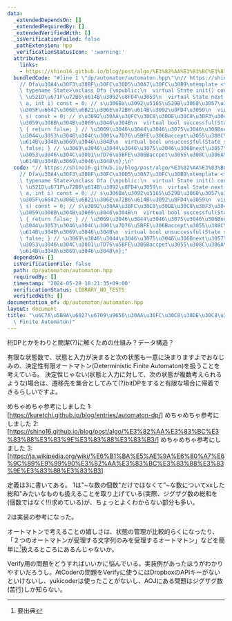 ```yaml
---
data:
  _extendedDependsOn: []
  _extendedRequiredBy: []
  _extendedVerifiedWith: []
  _isVerificationFailed: false
  _pathExtension: hpp
  _verificationStatusIcon: ':warning:'
  attributes:
    links:
    - https://shino16.github.io/blog/post/algo/%E3%82%AA%E3%83%BC%E3%83%88%E3%83%9E%E3%83%88%E3%83%B3/
  bundledCode: "#line 1 \"dp/automaton/automaton.hpp\"\n// https://shino16.github.io/blog/post/algo/%E3%82%AA%E3%83%BC%E3%83%88%E3%83%9E%E3%83%88%E3%83%B3/\n\
    // Dfa\u30A4\u30F3\u30BF\u30FC\u30D5\u30A7\u30FC\u30B9\ntemplate <typename Alphabet,\
    \ typename State>\nclass Dfa {\npublic:\n  virtual State init() const = 0; //\
    \ \u521D\u671F\u72B6\u614B\u3092\u8FD4\u3059\n  virtual State next(State s, Alphabet\
    \ a, int i) const = 0; // s\u306Ba\u3092\u5165\u529B\u3068\u3057\u3066\u4E0E\u3048\
    \u305F\u6642\u306E\u6B21\u306E\u72B6\u614B\u3092\u8FD4\u3059\n  virtual bool accept(State\
    \ s) const = 0; // s\u3092\u30AA\u30FC\u30C8\u30DE\u30C8\u30F3\u304C\u53D7\u7406\
    \u3059\u308B\u304B\u3069\u3046\u304B\n  virtual bool successful(State s) const\
    \ { return false; } // \u3069\u3046\u3044\u3046\u3075\u3046\u306Bnext\u3057\u3066\
    \u3044\u3053\u3046\u304C\u3001\u7D76\u5BFE\u306Baccept\u3055\u308C\u308B\u72B6\
    \u614B\u304B\u3069\u3046\u304B\n  virtual bool unsuccessful(State s) const { return\
    \ false; } // \u3069\u3046\u3044\u3046\u3075\u3046\u306Bnext\u3057\u3066\u3044\
    \u3053\u3046\u304C\u3001\u7D76\u5BFE\u306Baccpet\u3055\u308C\u306A\u3044\u72B6\
    \u614B\u304B\u3069\u3046\u304B\n};\n"
  code: "// https://shino16.github.io/blog/post/algo/%E3%82%AA%E3%83%BC%E3%83%88%E3%83%9E%E3%83%88%E3%83%B3/\n\
    // Dfa\u30A4\u30F3\u30BF\u30FC\u30D5\u30A7\u30FC\u30B9\ntemplate <typename Alphabet,\
    \ typename State>\nclass Dfa {\npublic:\n  virtual State init() const = 0; //\
    \ \u521D\u671F\u72B6\u614B\u3092\u8FD4\u3059\n  virtual State next(State s, Alphabet\
    \ a, int i) const = 0; // s\u306Ba\u3092\u5165\u529B\u3068\u3057\u3066\u4E0E\u3048\
    \u305F\u6642\u306E\u6B21\u306E\u72B6\u614B\u3092\u8FD4\u3059\n  virtual bool accept(State\
    \ s) const = 0; // s\u3092\u30AA\u30FC\u30C8\u30DE\u30C8\u30F3\u304C\u53D7\u7406\
    \u3059\u308B\u304B\u3069\u3046\u304B\n  virtual bool successful(State s) const\
    \ { return false; } // \u3069\u3046\u3044\u3046\u3075\u3046\u306Bnext\u3057\u3066\
    \u3044\u3053\u3046\u304C\u3001\u7D76\u5BFE\u306Baccept\u3055\u308C\u308B\u72B6\
    \u614B\u304B\u3069\u3046\u304B\n  virtual bool unsuccessful(State s) const { return\
    \ false; } // \u3069\u3046\u3044\u3046\u3075\u3046\u306Bnext\u3057\u3066\u3044\
    \u3053\u3046\u304C\u3001\u7D76\u5BFE\u306Baccpet\u3055\u308C\u306A\u3044\u72B6\
    \u614B\u304B\u3069\u3046\u304B\n};"
  dependsOn: []
  isVerificationFile: false
  path: dp/automaton/automaton.hpp
  requiredBy: []
  timestamp: '2024-05-28 18:21:35+09:00'
  verificationStatus: LIBRARY_NO_TESTS
  verifiedWith: []
documentation_of: dp/automaton/automaton.hpp
layout: document
title: "\u6C7A\u5B9A\u6027\u6709\u9650\u30AA\u30FC\u30C8\u30DE\u30C8\u30F3(DFA, Deterministic\
  \ Finite Automaton)"
---
```


桁DPとかをわりと簡潔(?)に解くための仕組み？データ構造？

有限な状態数で、状態と入力が決まると次の状態も一意に決まりますよでおなじみの、決定性有限オートマトン(Deterministic Finite Automaton)を扱うことを考えている。
決定性じゃない(状態と入力に対して、次の状態が複数考えられるような)場合は、遷移先を集合としてみて(?)bitDPをすると有限な場合に帰着できるらしいですよ。

めちゃめちゃ参考にしました 1: [https://kuretchi.github.io/blog/entries/automaton-dp/]
めちゃめちゃ参考にしました 2: [https://shino16.github.io/blog/post/algo/%E3%82%AA%E3%83%BC%E3%83%88%E3%83%9E%E3%83%88%E3%83%B3/] 
めちゃめちゃ参考にしました 3: [https://ja.wikipedia.org/wiki/%E6%B1%BA%E5%AE%9A%E6%80%A7%E6%9C%89%E9%99%90%E3%82%AA%E3%83%BC%E3%83%88%E3%83%9E%E3%83%88%E3%83%B3]


定義は3に書いてある。 1は"~な数の個数"だけではなくて"~な数についてxxした総和"みたいなものも扱えることを取り上げている(実際、ジグザグ数の総和を(個数ではなく!!)求めている)が、ちょっとよくわからない部分も多い。

2は実装の参考になった。

オートマトンで考えることの嬉しさは、状態の管理が比較的らくになったり、「２つのオートマトンが受理する文字列のみを受理するオートマトン」などを簡単に[^1]扱えるところにあるんじゃないか。

Verify用の問題をどうすればいいかに悩んでいる。実装例があったほうがわかりやすいだろうし。AtCoderの問題をVerifyに使うにはDropboxのAPIキーがないといけないし、yukicoderは使ったことがないし、AOJにある問題はジグザグ数(苦行)しか知らない。

[^1]: 要出典

